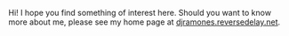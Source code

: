 Hi! I hope you find something of interest here. Should you want to know more about me, please see my home page at [djramones.reversedelay.net](https://djramones.reversedelay.net).
